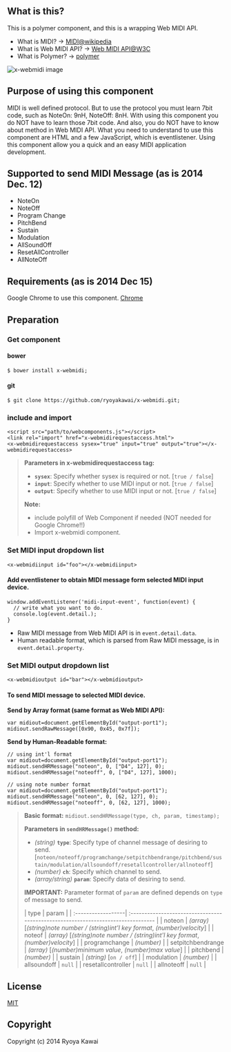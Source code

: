 ## What is this?
This is a polymer component, and this is a wrapping Web MIDI API.

 - What is MIDI? -> [MIDI@wikipedia](http://en.wikipedia.org/wiki/MIDI)
 - What is Web MIDI API? -> [Web MIDI API@W3C](http://webaudio.github.io/web-midi-api/)
 - What is Polymer? -> [polymer](https://www.polymer-project.org/)

![x-webmidi image](https://raw.githubusercontent.com/ryoyakawai/x-webmidi/master/images/screenshot.png)

## Purpose of using this component
MIDI is well defined protocol. But to use the protocol you must learn 7bit code, such as NoteOn: 9nH, NoteOff: 8nH.
With using this component you do NOT have to learn those 7bit code. And also, you do NOT have to know about method in Web MIDI API.
What you need to understand to use this component are HTML and a few JavaScript, which is eventlistener.
Using this component allow you a quick and an easy MIDI application development.

## Supported to send MIDI Message (as is 2014 Dec. 12)

 - NoteOn
 - NoteOff
 - Program Change
 - PitchBend
 - Sustain
 - Modulation
 - AllSoundOff
 - ResetAllController
 - AllNoteOff

## Requirements (as is 2014 Dec 15)
Google Chrome to use this component. [Chrome](http://www.google.co.jp/intl/ja/chrome/browser/)  

## Preparation
### Get component
#### bower
```
$ bower install x-webmidi;
```
#### git
```
$ git clone https://github.com/ryoyakawai/x-webmidi.git;
```
### include and import
```
<script src="path/to/webcomponents.js"></script>
<link rel="import" href="x-webmidirequestaccess.html">
<x-webmidirequestaccess sysex="true" input="true" output="true"></x-webmidirequestaccess>
```
> **Parameters in x-webmidirequestaccess tag:**
>
>  -  **`sysex`**: Specify whether sysex is required or not. [`true / false`]
>  - **`input`**: Specify whether to use MIDI input or not. [`true / false`]
>  - **`output`**: Specify whether to use MIDI input or not. [`true / false`]
>
> **Note:**
>
> - include polyfill of Web Component if needed (NOT needed for Google Chrome!!)
> - Import x-webmidi component.

### Set MIDI input dropdown list
```
<x-webmidiinput id="foo"></x-webmidiinput>
```
#### Add eventlistener to obtain MIDI message form selected MIDI input device.
```
window.addEventListener('midi-input-event', function(event) {
  // write what you want to do.
  console.log(event.detail.);
}
```
 - Raw MIDI message from Web MIDI API is in `event.detail.data`.
 - Human readable format, which is parsed from Raw MIDI message, is in `event.detail.property`.

### Set MIDI output dropdown list
```
<x-webmidioutput id="bar"></x-webmidioutput>
```
#### To send MIDI message to selected MIDI device.
**Send by Array format (same format as Web MIDI API):**
```
var midiout=document.getElementById("output-port1");
midiout.sendRawMessage([0x90, 0x45, 0x7f]);
```
**Send by Human-Readable format:**

```
// using int'l format
var midiout=document.getElementById("output-port1");
midiout.sendHRMessage("noteon", 0, ["D4", 127], 0);
midiout.sendHRMessage("noteoff", 0, ["D4", 127], 1000);
```
```
// using note number format
var midiout=document.getElementById("output-port1");
midiout.sendHRMessage("noteon", 0, [62, 127], 0);
midiout.sendHRMessage("noteoff", 0, [62, 127], 1000);
```

> **Basic format:**
> `midiout.sendHRMessage(type, ch, param, timestamp);`
>
> **Parameters in `sendHRMessage()` method:**
>
>  -  *(string)* **`type`**: Specify type of channel message of desiring to send. 
> [`noteon/noteoff/programchange/setpitchbendrange/pitchbend/sustain/modulation/allsoundoff/resetallcontroller/allnoteoff`]
>  - *(number)* **`ch`**: Specify which channel to send.
>  - *(array/string)* **`param`**: Specify data of desiring to send.
>
> **IMPORTANT:** Parameter format of `param` are defined depends on `type` of message to send.
>
>| type               | param                                                                             |
| :------------------| :-------------------------------------------------------------------------------- |
| noteon             | *(array)* [*(string)note number / (string)int'l key format*, *(number)velocity*] |
| noteof             | *(array)* [*(string)note number / (string)int'l key format*, *(number)velocity*] |
| programchange      | *(number)*                                                                        |
| setpitchbendrange  | *(array)* [*(number)minimum value*, *(number)max value*]                          |
| pitchbend          | *(number)*                                                                        |
| sustain            | *(string)* [`on / off`]                                                             |
| modulation         | *(number)*                                                                        |
| allsoundoff        | `null`                                                                            |
| resetallcontroller | `null`                                                                            |
| allnoteoff         | `null`                                                                            |


## License
[MIT](http://opensource.org/licenses/MIT)

## Copyright
Copyright (c) 2014 Ryoya Kawai
